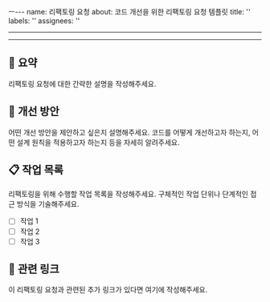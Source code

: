 ㅡ---
name: 리팩토링 요청
about: 코드 개선을 위한 리팩토링 요청 템플릿
title: ''
labels: ''
assignees: ''

---

---
## 📝 요약
리팩토링 요청에 대한 간략한 설명을 작성해주세요.

## 🌟 개선 방안
어떤 개선 방안을 제안하고 싶은지 설명해주세요. 코드를 어떻게 개선하고자 하는지, 어떤 설계 원칙을 적용하고자 하는지 등을 자세히 알려주세요.

## 📋 작업 목록
리팩토링을 위해 수행할 작업 목록을 작성해주세요. 구체적인 작업 단위나 단계적인 접근 방식을 기술해주세요.
- [ ] 작업 1
- [ ] 작업 2
- [ ] 작업 3

## 🔗 관련 링크
이 리팩토링 요청과 관련된 추가 링크가 있다면 여기에 작성해주세요.
